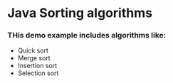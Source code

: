 # Java Sorting algorithms

### THis demo example includes algorithms like:
- Quick sort
- Merge sort
- Insertion sort
- Selection sort